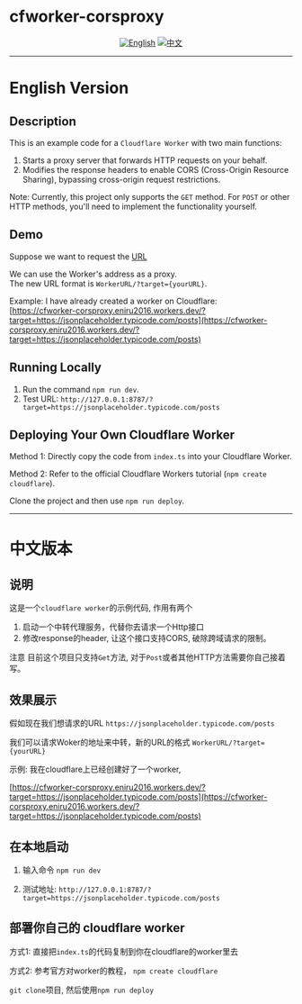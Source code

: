 


# cfworker-corsproxy





<div align="center">

[![English](https://img.shields.io/badge/Language-English-blue.svg?style=for-the-badge)](#english-version)
[![中文](https://img.shields.io/badge/语言-中文-red.svg?style=for-the-badge)](#中文版本)

</div>

<!-- 其它内容 -->

---
<!-- 占位符，用于跳转 -->
<a name="english-version"></a>

# English Version

## Description

This is an example code for a `Cloudflare Worker` with two main functions:

1.  Starts a proxy server that forwards HTTP requests on your behalf.
2.  Modifies the response headers to enable CORS (Cross-Origin Resource Sharing), bypassing cross-origin request restrictions.

Note: Currently, this project only supports the `GET` method. For `POST` or other HTTP methods, you'll need to implement the functionality yourself.

## Demo

Suppose we want to request the [URL](https://jsonplaceholder.typicode.com/posts)

We can use the Worker's address as a proxy.  
The new URL format is `WorkerURL/?target={yourURL}`.

Example: I have already created a worker on Cloudflare:  
[https://cfworker-corsproxy.eniru2016.workers.dev/?target=https://jsonplaceholder.typicode.com/posts](https://cfworker-corsproxy.eniru2016.workers.dev/?target=https://jsonplaceholder.typicode.com/posts)



## Running Locally

1.  Run the command `npm run dev`.
2.  Test URL: `http://127.0.0.1:8787/?target=https://jsonplaceholder.typicode.com/posts`

## Deploying Your Own Cloudflare Worker

Method 1: Directly copy the code from `index.ts` into your Cloudflare Worker.

Method 2: Refer to the official Cloudflare Workers tutorial (`npm create cloudflare`).

Clone the project and then use `npm run deploy`.

---
<a name="中文版本"></a>

# 中文版本

## 说明

这是一个`cloudflare worker`的示例代码, 作用有两个
1. 启动一个中转代理服务，代替你去请求一个Http接口
2. 修改response的header,  让这个接口支持CORS, 破除跨域请求的限制。

注意 目前这个项目只支持`Get`方法, 对于`Post`或者其他HTTP方法需要你自己接着写。


## 效果展示

假如现在我们想请求的URL `https://jsonplaceholder.typicode.com/posts`

我们可以请求Woker的地址来中转，新的URL的格式 `WorkerURL/?target={yourURL}` 

示例: 我在cloudflare上已经创建好了一个worker,   

[https://cfworker-corsproxy.eniru2016.workers.dev/?target=https://jsonplaceholder.typicode.com/posts](https://cfworker-corsproxy.eniru2016.workers.dev/?target=https://jsonplaceholder.typicode.com/posts)

## 在本地启动

1. 输入命令 `npm run dev`

2. 测试地址: `http://127.0.0.1:8787/?target=https://jsonplaceholder.typicode.com/posts`


## 部署你自己的 cloudflare worker

方式1: 直接把`index.ts`的代码复制到你在cloudflare的worker里去

方式2: 参考官方对worker的教程， `npm create cloudflare` 

`git clone`项目, 然后使用`npm run deploy`


